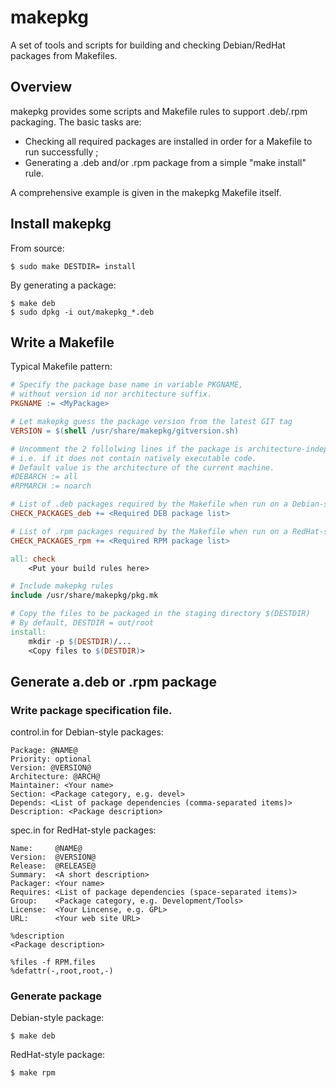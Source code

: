 # makepkg
A set of tools and scripts for building and checking Debian/RedHat packages from Makefiles.

## Overview
makepkg provides some scripts and Makefile rules to support .deb/.rpm packaging.
The basic tasks are:
- Checking all required packages are installed in order for a Makefile to run successfully ;
- Generating a .deb and/or .rpm package from a simple "make install" rule.

A comprehensive example is given in the makepkg Makefile itself.

## Install makepkg
From source:
```
$ sudo make DESTDIR= install
```

By generating a package:
```
$ make deb
$ sudo dpkg -i out/makepkg_*.deb
```

## Write a Makefile
Typical Makefile pattern:
```Makefile
# Specify the package base name in variable PKGNAME,
# without version id nor architecture suffix.
PKGNAME := <MyPackage>

# Let makepkg guess the package version from the latest GIT tag
VERSION = $(shell /usr/share/makepkg/gitversion.sh)

# Uncomment the 2 follolwing lines if the package is architecture-independent,
# i.e. if it does not contain natively executable code.
# Default value is the architecture of the current machine.
#DEBARCH := all
#RPMARCH := noarch

# List of .deb packages required by the Makefile when run on a Debian-style distro
CHECK_PACKAGES_deb += <Required DEB package list>

# List of .rpm packages required by the Makefile when run on a RedHat-style distro
CHECK_PACKAGES_rpm += <Required RPM package list>

all: check
	<Put your build rules here>

# Include makepkg rules
include /usr/share/makepkg/pkg.mk

# Copy the files to be packaged in the staging directory $(DESTDIR)
# By default, DESTDIR = out/root
install:
	mkdir -p $(DESTDIR)/...
	<Copy files to $(DESTDIR)>
```

## Generate a.deb or .rpm package
### Write package specification file.

control.in for Debian-style packages:
```
Package: @NAME@
Priority: optional
Version: @VERSION@
Architecture: @ARCH@
Maintainer: <Your name>
Section: <Package category, e.g. devel>
Depends: <List of package dependencies (comma-separated items)>
Description: <Package description>
```

spec.in for RedHat-style packages:
```
Name:     @NAME@
Version:  @VERSION@
Release:  @RELEASE@
Summary:  <A short description>
Packager: <Your name>
Requires: <List of package dependencies (space-separated items)>
Group:    <Package category, e.g. Development/Tools>
License:  <Your Lincense, e.g. GPL>
URL:      <Your web site URL>

%description
<Package description>

%files -f RPM.files
%defattr(-,root,root,-)
```

### Generate package
Debian-style package:
```
$ make deb
```
RedHat-style package:
```
$ make rpm
```
